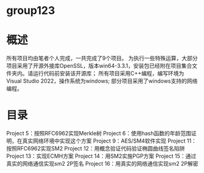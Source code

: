 # group123

# 概述
所有项目均由笔者个人完成，一共完成了9个项目。
为执行一些特殊运算，大部分项目采用了开源外接库OpenSSL，版本win64-3.3.1，安装包已经附在项目集合文件夹内。请运行代码前安装该开源库；
所有项目采用C++编程，编写环境为Visual Studio 2022，操作系统为windows;
部分项目采用了windows支持的网络编程。

# 目录
Project 5：按照RFC6962实现Merkle树
Project 6：使用hash函数的年龄范围证明，在真实网络环境中实现这个方案
Project 9：AES/SM4软件实现
Project 11：按照RFC6962实现SM2
Project 12：用概念验证代码验证椭圆曲线签名陷阱
Project 13：实现ECMH方案
Project 14：用SM2实施PGP方案
Project 15：通过真实的网络通信实现sm2 2P签名
Project 16：用真实的网络通信实现sm2 2P解密

